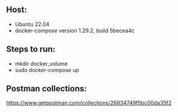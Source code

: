 ## Host:
- Ubuntu 22.04
- docker-compose version 1.29.2, build 5becea4c

## Steps to run:
- mkdir docker_volume
- sudo docker-compose up

## Postman collections:
https://www.getpostman.com/collections/26834749f5bc00da35f2